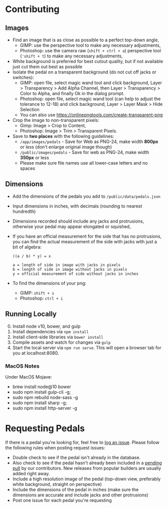 # Contributing

## Images

-   Find an image that is as close as possible to a perfect top-down angle,
    -   GIMP: use the perspective tool to make any necessary adjustments,
    -   Photoshop: use the camera raw (`shift + ctrl + a`) perspective tool (`'shift + t`) to make any necessary adjustments,
-   White background is preferred for best cutout quality, but if not available just cut them out best as possible
-   Isolate the pedal on a transparent background (do not cut off jacks or switches):
    -   GIMP: open file, select magic wand tool and click background, Layer > Transparency > Add Alpha Channel, then Layer > Transparency > Color to Alpha, and finally Ok in the dialog prompt.
    -   Photoshop: open file, select magic wand tool (can help to adjust the tolerance to 12-18) and click background, Layer > Layer Mask > Hide Selection
    -   You can also use https://onlinepngtools.com/create-transparent-png
-   Crop the image to non-transparent pixels:
    -   Gimp: Image > Crop to Content,
    -   Photoshop: Image > Trim > Transparent Pixels.
-   Save to **two places** with the following guidelines:
    -   `/app/images/pedals` - Save for Web as PNG-24, make width **800px** or less (don't enlarge original image though)
    -   `/public/images/pedals` - Save for web as PNG-24, make width **350px** or less
    -   Please make sure file names use all lower-case letters and no spaces

## Dimensions

-   Add the dimensions of the pedals you add to `/public/data/pedals.json`
-   Input dimensions in inches, with decimals (rounding to nearest hundredth)
-   Dimensions recorded should include any jacks and protrusions, otherwise your pedal may appear elongated or squished,
-   If you have an official measurement for the side that has no protrusions, you can find the actual measurement of the side with jacks with just a bit of algebra:

    ```
    ((a / b) * y) = x

    a = length of side in image with jacks in pixels
    b = length of side in image without jacks in pixels
    y = official measurement of side without jacks in inches
    ```

-   To find the dimensions of your png:
    -   GIMP: `shift + s`
    -   Photoshop: `ctrl + i`

## Running Locally

0. Install node v10, bower, and gulp
1. Install dependencies via `npm install`
2. Install client-side libraries via `bower install`
3. Compile assets and watch for changes via `gulp`
4. Start the local server via `npm run serve`. This will open a browser tab for you at localhost:8080.

### MacOS Notes

Under MacOS Mojave:

-   brew install node@10 bower
-   sudo npm install gulp-cli -g;
-   sudo npm rebuild node-sass -g
-   sudo npm install sharp -g;
-   sudo npm install http-server -g

# Requesting Pedals

If there is a pedal you're looking for, feel free to [log an issue](https://github.com/PedalPlayground/PedalPlayground.github.io/issues). Please follow the following rules when posting request issues:

-   Double check to see if the pedal isn't already in the database.
-   Also check to see if the pedal hasn't already been included in a [pending pull](https://github.com/PedalPlayground/PedalPlayground.github.io/pulls) by our contributors. New releases from popular builders are usually added right away.
-   Include a high resolution image of the pedal (top-down view, preferably white background, straight on perspective)
-   Include the dimensions of the pedal in inches (make sure the dimensions are accurate and include jacks and other protrusions)
-   Post one issue for each pedal you're requesting
